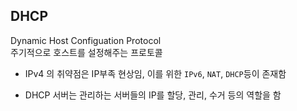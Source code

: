 ## DHCP

Dynamic Host Configuation Protocol  
주기적으로 호스트를 설정해주는 프로토콜

* IPv4 의 취약점은 IP부족 현상임, 이를 위한 ```IPv6```, ```NAT```, ```DHCP```등이 존재함

* DHCP 서버는 관리하는 서버들의 IP를 할당, 관리, 수거 등의 역할을 함
